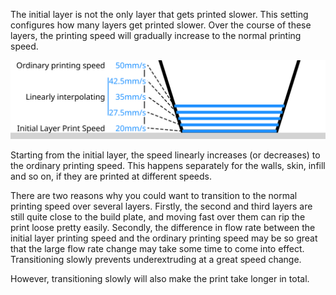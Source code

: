 The initial layer is not the only layer that gets printed slower. This setting configures how many layers get printed slower. Over the course of these layers, the printing speed will gradually increase to the normal printing speed.

![The printing speed gradually increases to 50mm/s](images/speed_slowdown_layers.svg)

Starting from the initial layer, the speed linearly increases (or decreases) to the ordinary printing speed. This happens separately for the walls, skin, infill and so on, if they are printed at different speeds.

There are two reasons why you could want to transition to the normal printing speed over several layers. Firstly, the second and third layers are still quite close to the build plate, and moving fast over them can rip the print loose pretty easily. Secondly, the difference in flow rate between the initial layer printing speed and the ordinary printing speed may be so great that the large flow rate change may take some time to come into effect. Transitioning slowly prevents underextruding at a great speed change.

However, transitioning slowly will also make the print take longer in total.